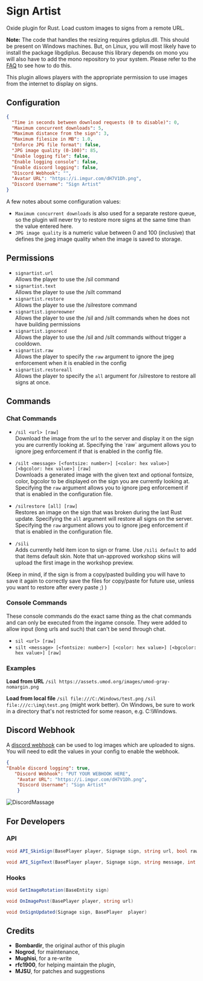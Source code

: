 # Sign Artist

Oxide plugin for Rust. Load custom images to signs from a remote URL.

**Note:** The code that handles the resizing requires gdiplus.dll.  This should be present on Windows machines.  But, on Linux, you will most likely have to install the package libgdiplus.  Because this library depends on mono you will also have to add the mono repository to your system.  Please refer to the [FAQ](https://umod.org/community/sign-artist/5685-sign-artist-faq-from-oxide-my-one-critical-addition) to see how to do this.

This plugin allows players with the appropriate permission to use images from the internet to display on signs.

## Configuration

```json
{
  "Time in seconds between download requests (0 to disable)": 0,
  "Maximum concurrent downloads": 5,
  "Maximum distance from the sign": 3,
  "Maximum filesize in MB": 1.0,
  "Enforce JPG file format": false,
  "JPG image quality (0-100)": 85,
  "Enable logging file": false,
  "Enable logging console": false,
  "Enable discord logging": false,
  "Discord Webhook": "",
  "Avatar URL": "https://i.imgur.com/dH7V1Dh.png",
  "Discord Username": "Sign Artist"
}
```

A few notes about some configuration values:

* `Maximum concurrent downloads` is also used for a separate restore queue, so the plugin will never try to restore more signs at the same time than the value entered here.
* `JPG image quality` is a numeric value between 0 and 100 (inclusive) that defines the jpeg image quality when the image is saved to storage.

## Permissions

* `signartist.url`  
  Allows the player to use the /sil command
* `signartist.text`  
  Allows the player to use the /silt command
* `signartist.restore`  
  Allows the player to use the /silrestore command
* `signartist.ignoreowner`  
  Allows the player to use the /sil and /silt commands when he does not have building permissions
* `signartist.ignorecd`  
  Allows the player to use the /sil and /silt commands without trigger a cooldown.
* `signartist.raw`  
  Allows the player to specify the `raw` argument to ignore the jpeg enforcement when it is enabled in the config
* `signartist.restoreall`  
  Allows the player to specify the `all` argument for /silrestore to restore all signs at once.

## Commands

### Chat Commands

* `/sil <url> [raw]`  
  Download the image from the url to the server and display it on the sign you are currently looking at. Specifying the \`raw\` argument allows you to ignore jpeg enforcement if that is enabled in the config file.
* `/silt <message> [<fontsize: number>] [<color: hex value>] [<bgcolor: hex value>] [raw]`  
  Downloads a generated image with the given text and optional fontsize, color, bgcolor to be displayed on the sign you are currently looking at. Specifying the `raw` argument allows you to ignore jpeg enforcement if that is enabled in the configuration file.
* `/silrestore [all] [raw]`  
  Restores an image on the sign that was broken during the last Rust update. Specifying the `all` argument will restore all signs on the server. Specifying the `raw` argument allows you to ignore jpeg enforcement if that is enabled in the configuration file.

* `/sili`  
Adds currently held item icon to sign or frame. Use  `/sili default` to add that items default skin. Note that un-approved workshop skins will upload the first image in the workshop preview.

(Keep in mind, if the sign is from a copy/pasted building you will have to save it again to correctly save the files for copy/paste for future use, unless you want to restore after every paste ;) )

### Console Commands

These console commands do the exact same thing as the chat commands and can only be executed from the ingame console. They were added to allow input (long urls and such) that can't be send through chat.

* `sil <url> [raw]`
* `silt <message> [<fontsize: number>] [<color: hex value>] [<bgcolor: hex value>] [raw]`

### Examples

**Load from URL**
`/sil https://assets.umod.org/images/umod-gray-nomargin.png`

**Load from local file**
`/sil file:///C:/Windows/test.png`
`/sil file:///c:\img\test.png` (might work better).  On Windows, be sure to work in a directory that's not restricted for some reason, e.g. C:\Windows.

## Discord Webhook

A [discord webhook](https://support.discord.com/hc/en-us/articles/228383668-Intro-to-Webhooks) can be used to log images which are uploaded to signs. You will need to edit the values in your config to enable the webhook.

```json
{  
"Enable discord logging": true,
   "Discord Webhook": "PUT YOUR WEBHOOK HERE",
    "Avatar URL": "https://i.imgur.com/dH7V1Dh.png",
    "Discord Username": "Sign Artist"
    }
```

![DiscordMassage](https://i.imgur.com/QUVSJMX.jpg)

## For Developers

### API

```csharp
void API_SkinSign(BasePlayer player, Signage sign, string url, bool raw = false)
```

```csharp
void API_SignText(BasePlayer player, Signage sign, string message, int fontsize = 30, string color = "FFFFFF", string bgcolor = "000000")
```

### Hooks

```csharp
void GetImageRotation(BaseEntity sign)
```

```csharp
void OnImagePost(BasePlayer player, string url)
```

```csharp
void OnSignUpdated(Signage sign, BasePlayer  player)
```

## Credits

* **Bombardir**, the original author of this plugin
* **Nogrod**, for maintenance,
* **Mughisi**, for a re-write
* **rfc1900**, for helping maintain the plugin,
* **MJSU**, for patches and suggestions
